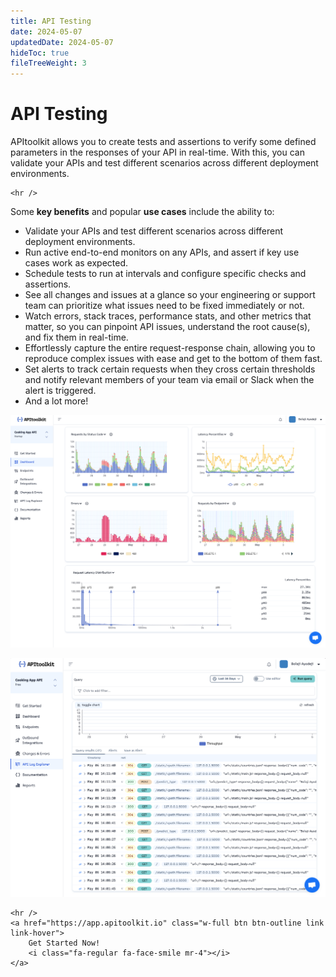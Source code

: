 ```yaml
---
title: API Testing
date: 2024-05-07
updatedDate: 2024-05-07
hideToc: true
fileTreeWeight: 3
---
```


# API Testing

APItoolkit allows you to create tests and assertions to verify some defined parameters in the responses of your API in real-time. With this, you can validate your APIs and test different scenarios across different deployment environments.

```=html
<hr />
```

Some **key benefits** and popular **use cases** include the ability to:

- Validate your APIs and test different scenarios across different deployment environments.
- Run active end-to-end monitors on any APIs, and assert if key use cases work as expected.
- Schedule tests to run at intervals and configure specific checks and assertions.
- See all changes and issues at a glance so your engineering or support team can prioritize what issues need to be fixed immediately or not.
- Watch errors, stack traces, performance stats, and other metrics that matter, so you can pinpoint API issues, understand the root cause(s), and fix them in real-time.
- Effortlessly capture the entire request-response chain, allowing you to reproduce complex issues with ease and get to the bottom of them fast.
- Set alerts to track certain requests when they cross certain thresholds and notify relevant members of your team via email or Slack when the alert is triggered.
- And a lot more!

![Screenshot of APItoolkit dashboard](/docs/dashboard/dashboard-pages/dashboard/section-3.png)

![Screenshot of APItoolkit dashboard](/docs/dashboard/dashboard-pages/api-log-explorer/screen-1.png)

```=html
<hr />
<a href="https://app.apitoolkit.io" class="w-full btn btn-outline link link-hover">
    Get Started Now!
    <i class="fa-regular fa-face-smile mr-4"></i>
</a>
```
